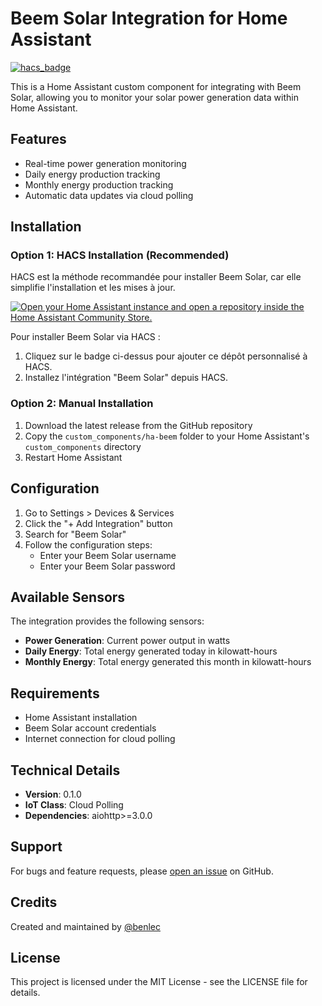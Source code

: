 # Beem Solar Integration for Home Assistant

[![hacs_badge](https://img.shields.io/badge/HACS-Custom-41BDF5.svg?style=for-the-badge)](https://github.com/hacs/integration)

This is a Home Assistant custom component for integrating with Beem Solar, allowing you to monitor your solar power generation data within Home Assistant.

## Features

- Real-time power generation monitoring
- Daily energy production tracking
- Monthly energy production tracking
- Automatic data updates via cloud polling

## Installation

### Option 1: HACS Installation (Recommended)

HACS est la méthode recommandée pour installer Beem Solar, car elle simplifie l'installation et les mises à jour.

[![Open your Home Assistant instance and open a repository inside the Home Assistant Community Store.](https://my.home-assistant.io/badges/hacs_repository.svg)](https://my.home-assistant.io/redirect/hacs_repository/?owner=benlec&repository=ha-beem&category=integration)

Pour installer Beem Solar via HACS :

1.  Cliquez sur le badge ci-dessus pour ajouter ce dépôt personnalisé à HACS.
2.  Installez l'intégration "Beem Solar" depuis HACS.

### Option 2: Manual Installation

1. Download the latest release from the GitHub repository
2. Copy the `custom_components/ha-beem` folder to your Home Assistant's `custom_components` directory
3. Restart Home Assistant

## Configuration

1. Go to Settings > Devices & Services
2. Click the "+ Add Integration" button
3. Search for "Beem Solar"
4. Follow the configuration steps:
   - Enter your Beem Solar username
   - Enter your Beem Solar password

## Available Sensors

The integration provides the following sensors:

- **Power Generation**: Current power output in watts
- **Daily Energy**: Total energy generated today in kilowatt-hours
- **Monthly Energy**: Total energy generated this month in kilowatt-hours

## Requirements

- Home Assistant installation
- Beem Solar account credentials
- Internet connection for cloud polling

## Technical Details

- **Version**: 0.1.0
- **IoT Class**: Cloud Polling
- **Dependencies**: aiohttp>=3.0.0

## Support

For bugs and feature requests, please [open an issue](https://github.com/benlec/ha-beem/issues) on GitHub.

## Credits

Created and maintained by [@benlec](https://github.com/benlec)

## License

This project is licensed under the MIT License - see the LICENSE file for details.
